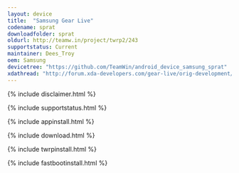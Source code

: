 ```yaml
---
layout: device
title:  "Samsung Gear Live"
codename: sprat
downloadfolder: sprat
oldurl: http://teamw.in/project/twrp2/243
supportstatus: Current
maintainer: Dees_Troy
oem: Samsung
devicetree: "https://github.com/TeamWin/android_device_samsung_sprat"
xdathread: "http://forum.xda-developers.com/gear-live/orig-development/recovery-twrp-2-7-1-0-touch-recovery-t2828336"
---
```


{% include disclaimer.html %}

{% include supportstatus.html %}

{% include appinstall.html %}

{% include download.html %}

{% include twrpinstall.html %}

{% include fastbootinstall.html %}
